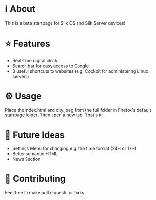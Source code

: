 # ℹ️ About
This is a beta startpage for Silk OS and Silk Server devices!

# ⭐ Features
<ul>
  <li>Real-time digital clock</li>
  <li>Search bar for easy access to Google</li>
  <li>3 useful shortcuts to websites (e.g. Cockpit for administering Linux servers)</li>
</ul>

# ⚙️ Usage
Place the index.html and city.jpeg from the full folder in Firefox's default startpage folder.
Then open a new tab. That's it!

# 🚀 Future Ideas
<ul>
  <li>Settings Menu for changing e.g. the time format (24H or 12H)</li>
  <li>Better semantic HTML</li>
  <li>News Section</li>
</ul>

# 👥 Contributing
Feel free to make pull requests or forks.
